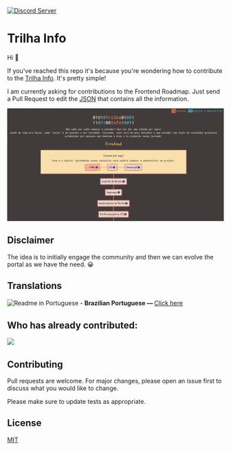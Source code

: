 [![Discord Server](https://discordapp.com/api/guilds/989882634358390794/widget.png?style=banner2)](https://discord.gg/HJ3Spm6R)

# Trilha Info

Hi 👋

If you've reached this repo it's because you're wondering how to contribute to the [Trilha Info](https://www.trilha.info/). It's pretty simple!

I am currently asking for contributions to the Frontend Roadmap. Just send a Pull Request to edit the [JSON](https://github.com/flaviojmendes/trilhainfo/tree/main/src/roadmaps) that contains all the information.

![Preview](/src/preview.png)

## Disclaimer

The idea is to initially engage the community and then we can evolve the portal as we have the need. 😀


## Translations
<img src = "https://imgur.com/saBa4s8.png" alt="Readme in Portuguese" width="20" height="16">・<b>Brazilian Portuguese — </b> [Click here](https://github.com/flaviojmendes/trilhainfo)<br>


## Who has already contributed:


<a href = "https://github.com/flaviojmendes/trilhainfo/graphs/contributors">
  <img src = "https://contrib.rocks/image?repo=flaviojmendes/trilhainfo"/>
</a>

## Contributing
Pull requests are welcome. For major changes, please open an issue first to discuss what you would like to change.

Please make sure to update tests as appropriate.

## License
[MIT](https://choosealicense.com/licenses/mit/)
